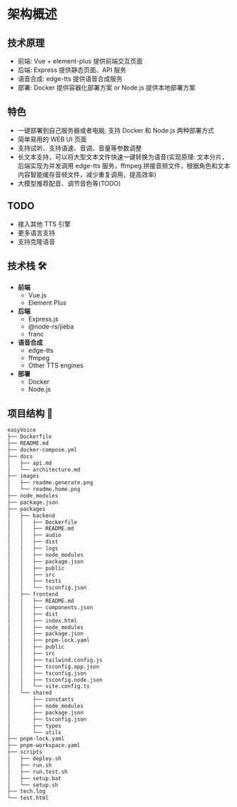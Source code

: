 # 架构概述

## 技术原理

- 前端: Vue + element-plus 提供前端交互页面
- 后端: Express 提供静态页面、API 服务
- 语音合成: edge-tts 提供语音合成服务
- 部署: Docker 提供容器化部署方案 or Node.js 提供本地部署方案

## 特色

- 一键部署到自己服务器或者电脑, 支持 Docker 和 Node.js 两种部署方式
- 简单易用的 WEB UI 页面
- 支持试听、支持语速、音调、音量等参数调整
- 长文本支持，可以将大型文本文件快速一键转换为语音(实现原理: 文本分片，后端实现为并发调用 edge-tts 服务，ffmpeg 拼接音频文件，根据角色和文本内容智能缓存音频文件，减少重复调用，提高效率)
- 大模型推荐配音、调节音色等(TODO)

## TODO

- 接入其他 TTS 引擎
- 更多语言支持
- 支持克隆语音

## 技术栈 🛠️

- **前端**  
  - Vue.js  
  - Element Plus  
- **后端**  
  - Express.js
  - @node-rs/jieba
  - franc  
- **语音合成**  
  - edge-tts  
  - ffmpeg
  - Other TTS engines
- **部署**  
  - Docker  
  - Node.js  

## 项目结构 📁

```bash
easyVoice
├── Dockerfile
├── README.md
├── docker-compose.yml
├── docs
│   ├── api.md
│   └── architecture.md
├── images
│   ├── readme.generate.png
│   └── readme.home.png
├── node_modules
├── package.json
├── packages
│   ├── backend
│   │   ├── Dockerfile
│   │   ├── README.md
│   │   ├── audio
│   │   ├── dist
│   │   ├── logs
│   │   ├── node_modules
│   │   ├── package.json
│   │   ├── public
│   │   ├── src
│   │   ├── tests
│   │   └── tsconfig.json
│   ├── frontend
│   │   ├── README.md
│   │   ├── components.json
│   │   ├── dist
│   │   ├── index.html
│   │   ├── node_modules
│   │   ├── package.json
│   │   ├── pnpm-lock.yaml
│   │   ├── public
│   │   ├── src
│   │   ├── tailwind.config.js
│   │   ├── tsconfig.app.json
│   │   ├── tsconfig.json
│   │   ├── tsconfig.node.json
│   │   └── vite.config.ts
│   └── shared
│       ├── constants
│       ├── node_modules
│       ├── package.json
│       ├── tsconfig.json
│       ├── types
│       └── utils
├── pnpm-lock.yaml
├── pnpm-workspace.yaml
├── scripts
│   ├── deploy.sh
│   ├── run.sh
│   ├── run.test.sh
│   ├── setup.bat
│   └── setup.sh
├── tech.log
└── test.html
```
